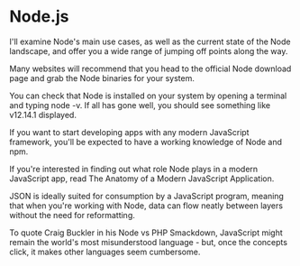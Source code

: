 # Node.js

I'll examine Node's main use cases, as well as the current state of the Node landscape, and offer you a wide range of jumping off points along the way.

Many websites will recommend that you head to the official Node download page and grab the Node binaries for your system.

You can check that Node is installed on your system by opening a terminal and typing node -v. If all has gone well, you should see something like v12.14.1 displayed.

If you want to start developing apps with any modern JavaScript framework, you'll be expected to have a working knowledge of Node and npm.

If you're interested in finding out what role Node plays in a modern JavaScript app, read The Anatomy of a Modern JavaScript Application.

JSON is ideally suited for consumption by a JavaScript program, meaning that when you're working with Node, data can flow neatly between layers without the need for reformatting.

To quote Craig Buckler in his Node vs PHP Smackdown, JavaScript might remain the world's most misunderstood language - but, once the concepts click, it makes other languages seem cumbersome.